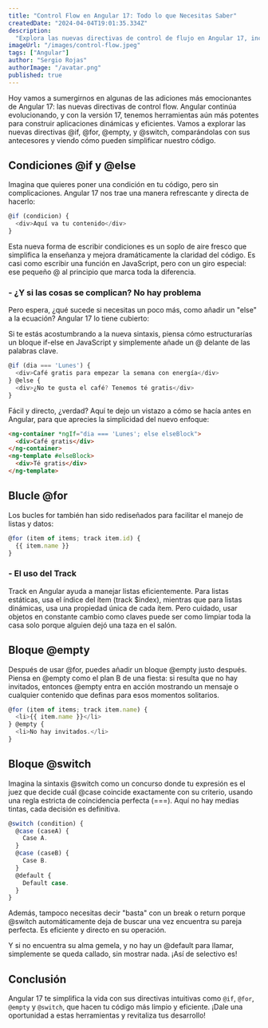 ```yaml
---
title: "Control Flow en Angular 17: Todo lo que Necesitas Saber"
createdDate: "2024-04-04T19:01:35.334Z"
description:
  "Explora las nuevas directivas de control de flujo en Angular 17, incluyendo @if, @for, @empty, y @switch. Aprende cómo simplificar y optimizar tu código con ejemplos claros."
imageUrl: "/images/control-flow.jpeg"
tags: ["Angular"]
author: "Sergio Rojas"
authorImage: "/avatar.png"
published: true
---
```

Hoy vamos a sumergirnos en algunas de las adiciones más emocionantes de Angular 17: las nuevas directivas de control flow. Angular continúa evolucionando, y con la versión 17, tenemos herramientas aún más potentes para construir aplicaciones dinámicas y eficientes. Vamos a explorar las nuevas directivas @if, @for, @empty, y @switch, comparándolas con sus antecesores y viendo cómo pueden simplificar nuestro código.

## Condiciones @if y @else

Imagina que quieres poner una condición en tu código, pero sin complicaciones. Angular 17 nos trae una manera refrescante y directa de hacerlo:

```javascript
@if (condicion) {
  <div>Aquí va tu contenido</div>
}
```
Esta nueva forma de escribir condiciones es un soplo de aire fresco que simplifica la enseñanza y mejora dramáticamente la claridad del código. Es casi como escribir una función en JavaScript, pero con un giro especial: ese pequeño @ al principio que marca toda la diferencia.

### - ¿Y si las cosas se complican? No hay problema

Pero espera, ¿qué sucede si necesitas un poco más, como añadir un "else" a la ecuación? Angular 17 lo tiene cubierto:

Si te estás acostumbrando a la nueva sintaxis, piensa cómo estructurarías un bloque if-else en JavaScript y simplemente añade un @ delante de las palabras clave.


```javascript
@if (dia === 'Lunes') {
  <div>Café gratis para empezar la semana con energía</div>
} @else {
  <div>¿No te gusta el café? Tenemos té gratis</div>
}
```
Fácil y directo, ¿verdad? Aquí te dejo un vistazo a cómo se hacía antes en Angular, para que aprecies la simplicidad del nuevo enfoque:

```html
<ng-container *ngIf="dia === 'Lunes'; else elseBlock">
  <div>Café gratis</div>
</ng-container>
<ng-template #elseBlock>
  <div>Té gratis</div>
</ng-template>
```

## Blucle @for

Los bucles for también han sido rediseñados para facilitar el manejo de listas y datos:

```javascript
@for (item of items; track item.id) {
  {{ item.name }}
}
```

### - El uso del Track

Track en Angular ayuda a manejar listas eficientemente. Para listas estáticas, usa el índice del ítem (track $index), mientras que para listas dinámicas, usa una propiedad única de cada ítem. Pero cuidado, usar objetos en constante cambio como claves puede ser como limpiar toda la casa solo porque alguien dejó una taza en el salón.

## Bloque @empty

Después de usar @for, puedes añadir un bloque @empty justo después. Piensa en @empty como el plan B de una fiesta: si resulta que no hay invitados, entonces @empty entra en acción mostrando un mensaje o cualquier contenido que definas para esos momentos solitarios.

```javascript
@for (item of items; track item.name) {
  <li>{{ item.name }}</li>
} @empty {
  <li>No hay invitados.</li>
}
```

## Bloque @switch

Imagina la sintaxis @switch como un concurso donde tu expresión es el juez que decide cuál @case coincide exactamente con su criterio, usando una regla estricta de coincidencia perfecta (===). Aquí no hay medias tintas, cada decisión es definitiva.

```javascript
@switch (condition) {
  @case (caseA) {
    Case A.
  }
  @case (caseB) {
    Case B.
  }
  @default {
    Default case.
  }
}
```

Además, tampoco necesitas decir "basta" con un break o return porque @switch automáticamente deja de buscar una vez encuentra su pareja perfecta. Es eficiente y directo en su operación.

Y si no encuentra su alma gemela, y no hay un @default para llamar, simplemente se queda callado, sin mostrar nada. ¡Así de selectivo es!

## Conclusión

Angular 17 te simplifica la vida con sus directivas intuitivas como `@if`, `@for`, `@empty` y `@switch`, que hacen tu código más limpio y eficiente. ¡Dale una oportunidad a estas herramientas y revitaliza tus desarrollo!